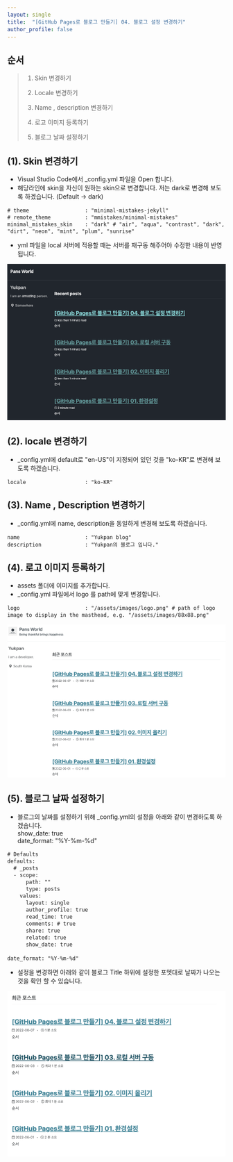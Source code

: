 ```yaml
---
layout: single
title:  "[GitHub Pages로 블로그 만들기] 04. 블로그 설정 변경하기"
author_profile: false
---
```


## 순서

>1. Skin 변경하기
>
>2. Locale 변경하기
>
>3. Name , description 변경하기
>
>4. 로고 이미지 등록하기
>
>5. 블로그 날짜 설정하기







## (1). Skin 변경하기

- Visual Studio Code에서 _config.yml 파일을 Open 합니다.
- 해당라인에 skin을 자신이 원하는 skin으로 변경합니다. 
  저는 dark로 변경해 보도록 하겠습니다. (Default -> dark)

```
# theme                  : "minimal-mistakes-jekyll"
# remote_theme           : "mmistakes/minimal-mistakes"
minimal_mistakes_skin    : "dark" # "air", "aqua", "contrast", "dark", "dirt", "neon", "mint", "plum", "sunrise"
```



- yml 파일을 local 서버에 적용할 때는 서버를 재구동 해주어야 수정한 내용이 반영 됩니다.

![git-2022-06-04_01](../images/2022-06-10-git_04/git-2022-06-10_01.png)



## (2). locale 변경하기

- _config.yml에 default로 "en-US"이 지정되어 있던 것을 "ko-KR"로 변경해 보도록 하겠습니다.

```
locale                   : "ko-KR"
```



## (3). Name , Description 변경하기

- _config.yml에 name, description을 동일하게 변경해 보도록 하겠습니다.

```
name                     : "Yukpan blog"
description              : "Yukpan의 블로그 입니다."
```



## (4). 로고 이미지 등록하기

- assets 폴더에 이미지를 추가합니다.
- _config.yml 파일에서 logo 를 path에 맞게 변경합니다.

```
logo                     : "/assets/images/logo.png" # path of logo image to display in the masthead, e.g. "/assets/images/88x88.png"
```

![git-2022-06-04_02](../images/2022-06-10-git_04/git-2022-06-10_02.png)



## (5). 블로그 날짜 설정하기

- 블로그의 날짜를 설정하기 위해 _config.yml의 설정을 아래와 같이 변경하도록 하겠습니다.  
  show_date: true   
  date_format: "%Y-%m-%d"  

```
# Defaults
defaults:
  # _posts
  - scope:
      path: ""
      type: posts
    values:
      layout: single
      author_profile: true
      read_time: true
      comments: # true
      share: true
      related: true
      show_date: true

date_format: "%Y-%m-%d"
```

- 설정을 변경하면 아래와 같이 블로그 Title 하위에 설정한 포멧대로 날짜가 나오는 것을 확인 할 수 있습니다.

![git-2022-06-04_02](../images/2022-06-10-git_04/git-2022-06-10_03.png)

